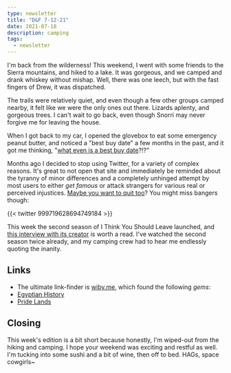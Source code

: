 ```yaml
---
type: newsletter
title: "D&F 7-12-21"
date: 2021-07-18
description: camping
tags:
  - newsletter
---
```


I'm back from the wilderness! This weekend, I went with some friends to the Sierra mountains, and hiked to a lake. It was gorgeous, and we camped and drank whiskey without mishap. Well, there was one leech, but with the fast fingers of Drew, it was dispatched.

The trails were relatively quiet, and even though a few other groups camped nearby, it felt like we were the only ones out there. Lizards aplenty, and gorgeous trees. I can't wait to go back, even though Snorri may never forgive me for leaving the house.

When I got back to my car, I opened the glovebox to eat some emergency peanut butter, and noticed a "best buy date" a few months in the past, and it got me thinking, "[what even is a best buy date](https://www.vox.com/platform/amp/22559293/food-waste-expiration-label-best-before)?!?" 

Months ago I decided to stop using Twitter, for a variety of complex reasons. It's great to not open that site and immediately be reminded about the tyranny of minor differences and a completely unhinged attempt by most users to either _get famous_ or attack strangers for various real or perceived injustices. [Maybe you want to quit too](https://www.theatlantic.com/ideas/archive/2021/07/twitter-addict-realizes-she-needs-rehab/619343/)? You might miss bangers though:

{{< twitter 999719628694749184 >}}

This week the second season of I Think You Should Leave launched, and [this interview with its creator](https://www.vulture.com/article/tim-robinson-i-think-you-should-leave.html) is worth a read. I've watched the second season twice already, and my camping crew had to hear me endlessly quoting the inanity.

## Links

- The ultimate link-finder is [wiby.me](wiby.me), which found the following _gems_:
- [Egyptian History](http://www.heptune.com/art.html)
- [Pride Lands](http://www.thumper.net/tlkmag/archive/) 

## Closing

This week's edition is a bit short because honestly, I'm wiped-out from the hiking and camping. I hope your weekend was exciting and restful as well. I'm tucking into some sushi and a bit of wine, then off to bed. HAGs, space cowgirls~